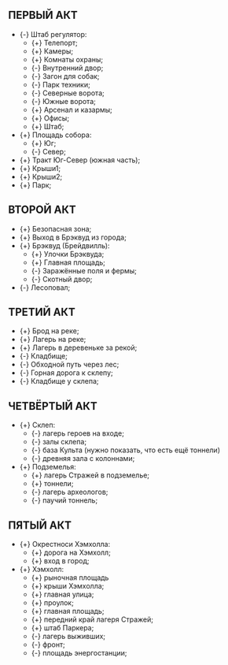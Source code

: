 ﻿## ПЕРВЫЙ АКТ

* {-} Штаб регулятор:
	* {+} Телепорт;
	* {+} Камеры;
	* {+} Комнаты охраны;
	* {-} Внутренний двор;
	* {-} Загон для собак;
	* {-} Парк техники;
	* {-} Северные ворота;
	* {-} Южные ворота;
	* {+} Арсенал и казармы;
	* {+} Офисы;
	* {+} Штаб;
* {+} Площадь собора:
	* {+} Юг;
	* {-} Север;
* {+} Тракт Юг-Север (южная часть);
* {+} Крыши1;
* {+} Крыши2;
* {+} Парк;

## ВТОРОЙ АКТ

* {+} Безопасная зона;
* {+} Выход в Брэквуд из города;
* {+} Брэквуд (Брейдвилль):
	* {+} Улочки Брэквуда;
	* {+} Главная площадь;
	* {-} Заражённые поля и фермы;
	* {-} Скотный двор;
* {-} Лесоповал;

## ТРЕТИЙ АКТ

* {+} Брод на реке;
* {+} Лагерь на реке;
* {+} Лагерь в деревеньке за рекой;
* {-} Кладбище;
* {-} Обходной путь через лес;
* {-} Горная дорога к склепу;
* {-} Кладбище у склепа;

## ЧЕТВЁРТЫЙ АКТ

* {+} Склеп:
	* {-} лагерь героев на входе;
	* {-} залы склепа;
	* {-} база Культа (нужно показать, что есть ещё тоннели)
	* {-} древняя зала с колоннами;
* {+} Подземелья:
	* {+} лагерь Стражей в подземелье;
	* {+} тоннели;
	* {-} лагерь археологов;
	* {-} паучий тоннель;

## ПЯТЫЙ АКТ

* {+} Окрестноси Хэмхолла:
	* {+} дорога на Хэмхолл;
	* {+} вход в город;	
* {+} Хэмхолл:
	* {+} рыночная площадь
	* {+} крыши Хэмхолла;
	* {+} главная улица;
	* {+} проулок;
	* {+} главная площадь;
	* {+} передний край лагеря Стражей;
	* {+} штаб Паркера;
	* {-} лагерь выживших;
	* {-} фронт;
	* {-} площадь энергостанции;